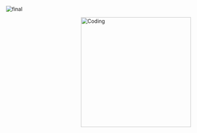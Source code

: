 ![final](https://github.com/Nirob-0812/Object_Detection_Yolo/assets/75689692/c28b712b-e4c8-4009-9604-a8e1820e9fc0)


<img align="right" alt="Coding" width="300" src="https://i.gifer.com/origin/c0/c05e0a986df727559354c449602105d0.gif">

